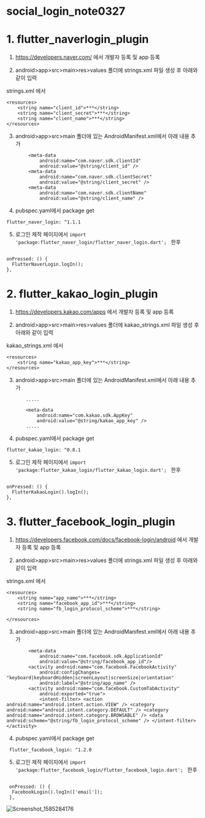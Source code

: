 # social_login_note0327

# 1. flutter_naverlogin_plugin

1. https://developers.naver.com/ 에서 개발자 등록 및 app 등록

2. android>app>src>main>res>values 폴더에 strings.xml 파일 생성 후 아래와 같이 입력


strings.xml 에서
```<?xml version="1.0" encoding="utf-8"?>
<resources>
    <string name="client_id">***</string>
    <string name="client_secret">***</string>
    <string name="client_name">***</string>
</resources>
```
3. android>app>src>main 폴더에 있는  AndroidManifest.xml에서 아래 내용 추가

```
        <meta-data
            android:name="com.naver.sdk.clientId"
            android:value="@string/client_id" />
        <meta-data
            android:name="com.naver.sdk.clientSecret"
            android:value="@string/client_secret" />
        <meta-data
            android:name="com.naver.sdk.clientName"
            android:value="@string/client_name" />
```
4. pubspec.yaml에서 package get

```flutter_naver_login: ^1.1.1```

5. 로그인 제작 페이지에서 
```import 'package:flutter_naver_login/flutter_naver_login.dart'; ``` 한후

```

onPressed: () {
  FlutterNaverLogin.logIn();
},
```


# 2. flutter_kakao_login_plugin

1. https://developers.kakao.com/apps 에서 개발자 등록 및 app 등록

2. android>app>src>main>res>values 폴더에 kakao_strings.xml 파일 생성 후 아래와 같이 입력


kakao_strings.xml 에서
```<?xml version="1.0" encoding="utf-8"?>
<resources>
    <string name="kakao_app_key">***</string>
</resources>
```
3. android>app>src>main 폴더에 있는  AndroidManifest.xml에서 아래 내용 추가

```<uses-permission android:name="android.permission.INTERNET"/>
       .....
       
       <meta-data
           android:name="com.kakao.sdk.AppKey"
           android:value="@string/kakao_app_key" />
       .....
```
4. pubspec.yaml에서 package get

```flutter_kakao_login: ^0.8.1```

5. 로그인 제작 페이지에서 
```import 'package:flutter_kakao_login/flutter_kakao_login.dart'; ``` 한후

```

onPressed: () {
  FlutterKakaoLogin().logIn();
},
```

# 3. flutter_facebook_login_plugin

1. https://developers.facebook.com/docs/facebook-login/android 에서 개발자 등록 및 app 등록

2. android>app>src>main>res>values 폴더에 strings.xml 파일 생성 후 아래와 같이 입력


strings.xml 에서
```<?xml version="1.0" encoding="utf-8"?>
<resources>
    <string name="app_name">***</string>
    <string name="facebook_app_id">***</string>
    <string name="fb_login_protocol_scheme">***</string>

</resources>
```
3. android>app>src>main 폴더에 있는  AndroidManifest.xml에서 아래 내용 추가

```
        <meta-data
            android:name="com.facebook.sdk.ApplicationId"
            android:value="@string/facebook_app_id"/>
        <activity android:name="com.facebook.FacebookActivity"
            android:configChanges= "keyboard|keyboardHidden|screenLayout|screenSize|orientation"
            android:label="@string/app_name" />
        <activity android:name="com.facebook.CustomTabActivity"
            android:exported="true">
            <intent-filter> <action android:name="android.intent.action.VIEW" /> <category android:name="android.intent.category.DEFAULT" /> <category android:name="android.intent.category.BROWSABLE" /> <data android:scheme="@string/fb_login_protocol_scheme" /> </intent-filter> </activity>

```
4. pubspec.yaml에서 package get

``` flutter_facebook_login: ^1.2.0```

5. 로그인 제작 페이지에서 
```import 'package:flutter_facebook_login/flutter_facebook_login.dart'; ``` 한후

```

 onPressed: () {
  FacebookLogin().logIn(['email']);
 },
```


![Screenshot_1585284176](https://user-images.githubusercontent.com/53202507/77722470-2aae5d00-7031-11ea-8035-dd956f6b91aa.png)

